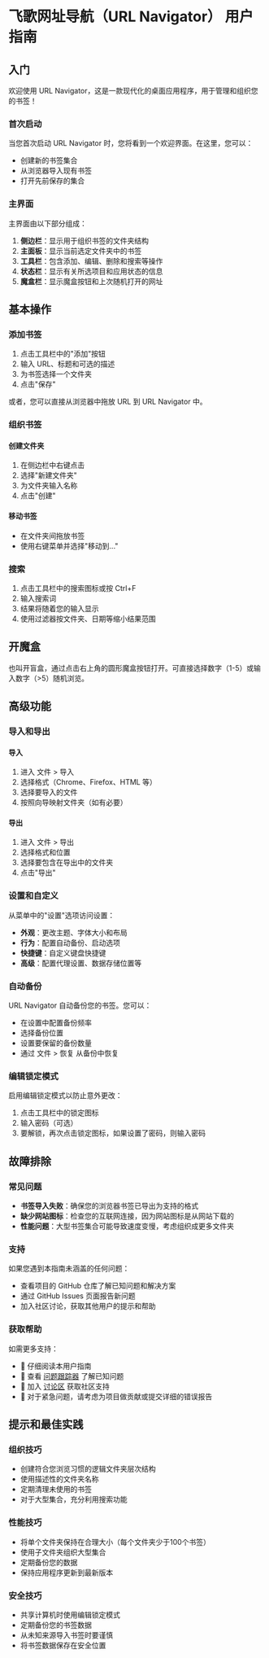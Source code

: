 # 飞歌网址导航（URL Navigator） 用户指南

## 入门

欢迎使用 URL Navigator，这是一款现代化的桌面应用程序，用于管理和组织您的书签！

### 首次启动

当您首次启动 URL Navigator 时，您将看到一个欢迎界面。在这里，您可以：

- 创建新的书签集合
- 从浏览器导入现有书签
- 打开先前保存的集合

### 主界面

主界面由以下部分组成：

1. **侧边栏**：显示用于组织书签的文件夹结构
2. **主面板**：显示当前选定文件夹中的书签
3. **工具栏**：包含添加、编辑、删除和搜索等操作
4. **状态栏**：显示有关所选项目和应用状态的信息
5. **魔盒栏**：显示魔盒按钮和上次随机打开的网址

## 基本操作

### 添加书签

1. 点击工具栏中的"添加"按钮
2. 输入 URL、标题和可选的描述
3. 为书签选择一个文件夹
4. 点击"保存"

或者，您可以直接从浏览器中拖放 URL 到 URL Navigator 中。

### 组织书签

#### 创建文件夹
1. 在侧边栏中右键点击
2. 选择"新建文件夹"
3. 为文件夹输入名称
4. 点击"创建"

#### 移动书签
- 在文件夹间拖放书签
- 使用右键菜单并选择"移动到..."

### 搜索
1. 点击工具栏中的搜索图标或按 Ctrl+F
2. 输入搜索词
3. 结果将随着您的输入显示
4. 使用过滤器按文件夹、日期等缩小结果范围

## 开魔盒 
也叫开盲盒，通过点击右上角的圆形魔盒按钮打开。可直接选择数字（1-5）或输入数字（>5）随机浏览。


## 高级功能

### 导入和导出

#### 导入
1. 进入 文件 > 导入
2. 选择格式（Chrome、Firefox、HTML 等）
3. 选择要导入的文件
4. 按照向导映射文件夹（如有必要）

#### 导出
1. 进入 文件 > 导出
2. 选择格式和位置
3. 选择要包含在导出中的文件夹
4. 点击"导出"

### 设置和自定义

从菜单中的"设置"选项访问设置：

- **外观**：更改主题、字体大小和布局
- **行为**：配置自动备份、启动选项
- **快捷键**：自定义键盘快捷键
- **高级**：配置代理设置、数据存储位置等

### 自动备份

URL Navigator 自动备份您的书签。您可以：
- 在设置中配置备份频率
- 选择备份位置
- 设置要保留的备份数量
- 通过 文件 > 恢复 从备份中恢复

### 编辑锁定模式

启用编辑锁定模式以防止意外更改：
1. 点击工具栏中的锁定图标
2. 输入密码（可选）
3. 要解锁，再次点击锁定图标，如果设置了密码，则输入密码

## 故障排除

### 常见问题

- **书签导入失败**：确保您的浏览器书签已导出为支持的格式
- **缺少网站图标**：检查您的互联网连接，因为网站图标是从网站下载的
- **性能问题**：大型书签集合可能导致速度变慢，考虑组织成更多文件夹

### 支持

如果您遇到本指南未涵盖的任何问题：
- 查看项目的 GitHub 仓库了解已知问题和解决方案
- 通过 GitHub Issues 页面报告新问题
- 加入社区讨论，获取其他用户的提示和帮助

### 获取帮助

如需更多支持：
- 📖 仔细阅读本用户指南
- 🐛 查看 [问题跟踪器](https://github.com/yourusername/url-navigator/issues) 了解已知问题
- 💬 加入 [讨论区](https://github.com/yourusername/url-navigator/discussions) 获取社区支持
- 📧 对于紧急问题，请考虑为项目做贡献或提交详细的错误报告

## 提示和最佳实践

### 组织技巧
- 创建符合您浏览习惯的逻辑文件夹层次结构
- 使用描述性的文件夹名称
- 定期清理未使用的书签
- 对于大型集合，充分利用搜索功能

### 性能技巧
- 将单个文件夹保持在合理大小（每个文件夹少于100个书签）
- 使用子文件夹组织大型集合
- 定期备份您的数据
- 保持应用程序更新到最新版本

### 安全技巧
- 共享计算机时使用编辑锁定模式
- 定期备份您的书签数据
- 从未知来源导入书签时要谨慎
- 将书签数据保存在安全位置
